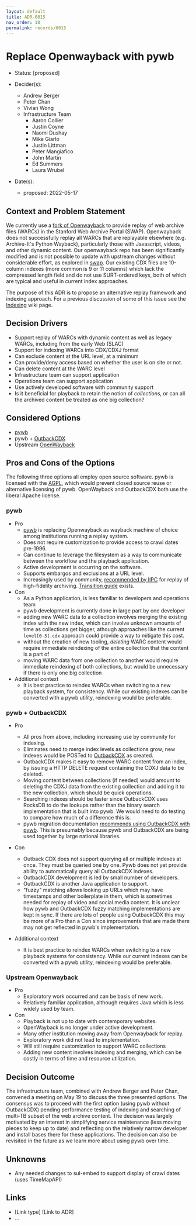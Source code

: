 ```yaml
---
layout: default
title: ADR-0015
nav_order: 18
permalink: records/0015
---
```

# Replace Openwayback with pywb

* Status: [proposed] <!-- required -->
* Decider(s): <!-- required -->
  * Andrew Berger
  * Peter Chan
  * Vivian Wong
  * Infrastructure Team
    * Aaron Collier
    * Justin Coyne
    * Naomi Dushay
    * Mike Giarlo
    * Justin Littman
    * Peter Mangiafico
    * John Martin
    * Ed Summers
    * Laura Wrubel

* Date(s): <!-- required -->
  * proposed: 2022-05-17

## Context and Problem Statement <!-- required -->

We currently use a [fork of Openwayback](https://github.com/sul-dlss/openwayback) to provide replay of web archive files (WARCs) in the Stanford Web Archive Portal (SWAP). Openwayback does not successfully replay all WARCs that are replayable elsewhere (e.g. Archive-It's Python Wayback), particularly those with Javascript, videos, and other dynamic content.  Our openwayback repo has been significantly modified and is not possible to update with upstream changes without considerable effort, as explored in [swap](https://github.com/sul-dlss/swap). Our existing CDX files are 10-column indexes (more common is 9 or 11 columns) which lack the compressed length field and do not use SURT-ordered keys, both of which are typical and useful in current index approaches.

The purpose of this ADR is to propose an alternative replay framework and indexing approach. For a previous discussion of some of this issue see the [Indexing](https://github.com/sul-dlss/web-archiving/wiki/Indexing) wiki page.

## Decision Drivers <!-- optional -->

* Support replay of WARCs with dynamic content as well as legacy WARCs, including from the early Web (SLAC)
* Support for indexing WARCs into CDX/CDXJ format
* Can exclude content at the URL level, at a minimum
* Can provide/deny access based on whether the user is on site or not.
* Can delete content at the WARC level
* Infrastructure team can support application
* Operations team can support application
* Use actively developed software with community support
* Is it beneficial for playback to retain the notion of *collections*, or can all the archived content be treated as one big collection?

## Considered Options <!-- required -->

* [pywb](https://github.com/Webrecorder/pywb)
* pywb + [OutbackCDX](https://github.com/nla/outbackcdx)
* Upstream [OpenWayback](https://github.com/iipc/openwayback)

## Pros and Cons of the Options

The following three options all employ open source software. pywb is licensed with the [AGPL](https://en.wikipedia.org/wiki/GNU_Affero_General_Public_License), which would prevent closed source reuse or alternative licensing of pywb. OpenWayback and OutbackCDX both use the liberal Apache license.

### pywb

* Pro
  * [pywb](https://github.com/webrecorder/pywb) is replacing Openwayback as wayback machine of choice among institutions running a replay system.
  * Does not require customization to provide access to crawl dates pre-1996.
  * Can continue to leverage the filesystem as a way to communicate between the workflow and the playback application.
  * Active development is occurring on the software.
  * Supports embargos and exclusions at a URL level.
  * Increasingly used by community, [recommended by IIPC](https://netpreserveblog.wordpress.com/2020/12/16/openwayback-to-pywb-transition-guide/) for replay of high-fidelity archiving. [Transition guide](https://pywb.readthedocs.io/en/latest/manual/owb-transition.html) exists.
* Con
  * As a Python application, is less familiar to developers and operations team
  * pywb development is currently done in large part by one developer
  * adding new WARC data to a collection involves merging the existing index with the new index, which can involve unknown amounts of time as collections get bigger, athough approaches like the current `level[0-3].cdx` approach could provide a way to mitigate this cost.
  * without the creation of new tooling, *deleting* WARC content would require immediate reindexing of the entire collection that the content is a part of
  * moving WARC data from one collection to another would require immediate reindexing of both collections, but would be unnecessary if there is only one big collection
* Additional context
  * It is best practice to reindex WARCs when switching to a new playback system, for consistency. While our existing indexes can be converted with a pywb utility, reindexing would be preferable.

### pywb + OutbackCDX

* Pro
  * All pros from above, including increasing use by community for indexing.
  * Eliminates need to merge index levels as collections grow; new indexes would be POSTed to [OutbackCDX](https://github.com/nla/outbackcdx) as created.
  * OutbackCDX makes it easy to remove WARC content from an index, by issuing a HTTP DELETE request containing the CDXJ data to be deleted.
  * Moving content between collections (if needed) would amount to deleting the CDXJ data from the existing collection and adding it to the new collection, which should be quick operations.
  * Searching indexes should be faster since OutbackCDX uses RocksDB to do the lookups rather than the binary search implementation that is built into pywb. We would need to do testing to compare how much of a difference this is.
  * pywb migration documentation [recommends using OutbackCDX with pywb](https://pywb.readthedocs.io/en/latest/manual/owb-transition.html?highlight=outbackcdx#openwayback-transition-guide). This is presumably because pywb and OutbackCDX are being used together by large national libraries.

* Con
  * Outback CDX does not support querying all or multiple indexes at once. They must be queried one by one. Pywb does not yet provide ability to automatically query all OutbackCDX indexes.
  * OutbackCDX development is led by small number of developers.
  * OutbackCDX is another Java application to support.
  * "fuzzy" matching allows looking up URLs which may have timestamps and other boilerplate in them, which is sometimes needed for replay of video and social media content. It is unclear how pywb and OutbackCDX fuzzy matching implementations are kept in sync. If there are lots of people using OutbackCDX this may be more of a Pro than a Con since improvements that are made there may not get reflected in pywb's implementation.

* Additional context
  * It is best practice to reindex WARCs when switching to a new playback systems for consistency. While our current indexes can be converted with a pywb utility, reindexing would be preferable.

### Upstream Openwayback

* Pro
  * Exploratory work occurred and can be basis of new work.
  * Relatively familiar application, although requires Java which is less widely used by team.
* Con
  * Playback is not up to date with contemporary websites.
  * OpenWayback is no longer under active development.
  * Many other institution moving away from Openwayback for replay.
  * Exploratory work did not lead to implementation.
  * Will still require customization to support WARC collections
  * Adding new content involves indexing and merging, which can be costly in terms of time and resource utilization.

## Decision Outcome <!-- required -->

The infrastructure team, combined with Andrew Berger and Peter Chan, convened a meeting on May 19 to discuss the three presented options. The consensus was to proceed with the first option (using pywb without OutbackCDX) pending performance testing of indexing and searching of multi-TB subset of the web archive content. The decision was largely motivated by an interest in simplifying service maintenance (less moving pieces to keep up to date) and reflecting on the relatively narrow developer and install bases there for these applications. The decision can also be revisited in the future as we learn more about using pywb over time.

## Unknowns

* Any needed changes to sul-embed to support display of crawl dates (uses TimeMapAPI)

## Links <!-- optional -->

* [Link type] [Link to ADR] <!-- example: Refined by [ADR-0005](0005-example.md) -->
* ... <!-- numbers of links can vary -->
